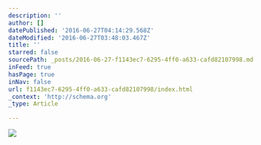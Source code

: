 ```yaml
---
description: ''
author: []
datePublished: '2016-06-27T04:14:29.568Z'
dateModified: '2016-06-27T03:48:03.467Z'
title: ''
starred: false
sourcePath: _posts/2016-06-27-f1143ec7-6295-4ff0-a633-cafd82107998.md
inFeed: true
hasPage: true
inNav: false
url: f1143ec7-6295-4ff0-a633-cafd82107998/index.html
_context: 'http://schema.org'
_type: Article

---
```

![](https://the-grid-user-content.s3-us-west-2.amazonaws.com/1f419a3a-140b-45a4-9f33-34a788675128.jpg)